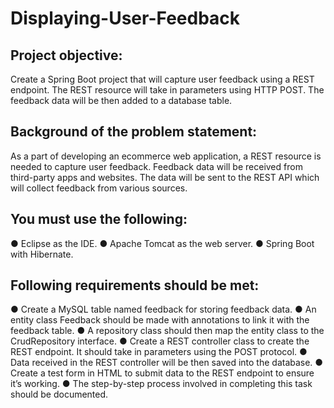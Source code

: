 # Displaying-User-Feedback
## Project objective:

Create a Spring Boot project that will capture user feedback using a REST endpoint. The REST resource will take in parameters using HTTP POST. The feedback data will be then added to a database table.


## Background of the problem statement:

As a part of developing an ecommerce web application, a REST resource is needed to capture user feedback. Feedback data will be received from third-party apps and websites. The data will be sent to the REST API which will collect feedback from various sources.


## You must use the following:

● Eclipse as the IDE.
● Apache Tomcat as the web server.
● Spring Boot with Hibernate.

## Following requirements should be met:

● Create a MySQL table named feedback for storing feedback data.
● An entity class Feedback should be made with annotations to link it with the feedback table.
● A repository class should then map the entity class to the CrudRepository interface.
● Create a REST controller class to create the REST endpoint. It should take in parameters using the POST protocol.
● Data received in the REST controller will be then saved into the database.
● Create a test form in HTML to submit data to the REST endpoint to ensure it’s working.
● The step-by-step process involved in completing this task should be documented.
